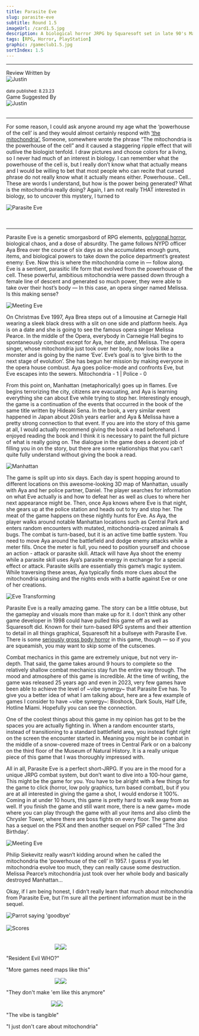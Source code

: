 ```yaml
---
title: Parasite Eve
slug: parasite-eve
subtitle: Round 1.5
imageUrl: /card1.5.jpg
description: A biological horror JRPG by Squaresoft set in late 90's Manhattan
tags: [RPG, Horror, PlayStation]
graphic: /gameclub1.5.jpg
sortIndex: 1.5
---
```

---
<div class="reviewinfo">
	
<div style=""><span>Review Written by</span>
<div class="reviewimg"><img src="/reviews/reviewjustin.png"
alt="Justin"/> </div><br>
<sub>date published: 8.23.23</sub></div>

<div style=""><span>Game Suggested By</span>
<div class="reviewimg"><img src="/reviews/reviewjustin.png"
alt="Justin"/> </div><br></div>

</div>

---

For some reason, I could ask anyone around my age what the ‘powerhouse of the cell’ is and they would almost certainly respond with [‘the mitochondria’.](/reviews/parasite/mitochondria.jpg) Someone, somewhere wrote the phrase “The mitochondria is the powerhouse of the cell” and it caused a staggering ripple effect that will outlive the biologist tenfold. I draw pictures and choose colors for a living, so I never had much of an interest in biology. I can remember what the powerhouse of the cell is, but I really don’t know what that actually means and I would be willing to bet that most people who can recite that cursed phrase do not really know what it actually means either. Powerhouse.. Cell.. These are words I understand, but how is the power being generated? What is the mitochondria really doing? Again, I am not really THAT interested in biology, so to uncover this mystery, I turned to 
<div class="reviewlogo"><img src="/reviews/parasite/logo.png"
alt="Parasite Eve"/></div><br><br />

---

Parasite Eve is a genetic smorgasbord of RPG elements, [polygonal horror](/reviews/parasite/rat.jpg), biological chaos, and a dose of absurdity. The game follows NYPD officer Aya Brea over the course of six days as she accumulates enough guns, items, and biological powers to take down the police department’s greatest enemy: Eve. Now this is where the mitochondria come in — follow along. Eve is a sentient, parasitic life form that evolved from the powerhouse of the cell. These powerful, ambitious mitochondria were passed down through a female line of descent and generated so much power, they were able to take over their host’s body — In this case, an opera singer named Melissa. Is this making sense?
<div class="reviewsplit"><img src="/reviews/parasite/meeteve.jpg"
alt="Meeting Eve" /><div>

On Christmas Eve 1997, Aya Brea steps out of a limousine at Carnegie Hall wearing a sleek black dress with a slit on one side and platform heels. Aya is on a date and she is going to see the famous opera singer Melissa Pearce. In the middle of the Opera, everybody in Carnegie Hall begins to spontaneously combust except for Aya, her date, and Melissa. The opera singer, whose mitochondria just took over her body, now looks like a monster and is going by the name ‘Eve’. Eve’s goal is to ‘give birth to the next stage of evolution’. She has begun her mission by making everyone in the opera house combust. Aya goes police-mode and confronts Eve, but Eve escapes into the sewers. Mitochondria - 1 | Police - 0

From this point on, Manhattan (metaphorically) goes up in flames. Eve begins terrorizing the city, citizens are evacuating, and Aya is learning everything she can about Eve while trying to stop her. Interestingly enough, the game is a continuation of the events that occurred in the book of the same title written by Hideaki Sena. In the book, a very similar event happened in Japan about 20ish years earlier and Aya & Melissa have a pretty strong connection to that event. If you are into the story of this game at all, I would actually recommend giving the book a read beforehand. I enjoyed reading the book and I think it is necessary to paint the full picture of what is really going on. The dialogue in the game does a decent job of filling you in on the story, but there are some relationships that you can’t quite fully understand without giving the book a read.
<div class="reviewsplit"><img src="/reviews/parasite/manhattan.gif"
alt="Manhattan" /><div>

The game is split up into six days. Each day is spent hopping around to different locations on this awesome-looking 3D map of Manhattan, usually with Aya and her police partner, Daniel. The player searches for information on what Eve actually is and how to defeat her as well as clues to where her next appearance might be. Then, once Aya knows where Eve is that night, she gears up at the police station and heads out to try and stop her. The meat of the game happens on these nightly hunts for Eve. As Aya, the player walks around notable Manhattan locations such as Central Park and enters random encounters with mutated, mitochondria-crazed animals & bugs. The combat is turn-based, but it is an active time battle system. You need to move Aya around the battlefield and dodge enemy attacks while a meter fills. Once the meter is full, you need to position yourself and choose an action - attack or parasite skill. Attack will have Aya shoot the enemy while a parasite skill uses Aya’s parasite energy in exchange for a special effect or attack. Parasite skills are essentially this game’s magic system. While traversing these areas, Aya typically finds more clues about the mitochondria uprising and the nights ends with a battle against Eve or one of her creations.
<div class="reviewsplit"><img src="/reviews/parasite/eve.gif"
alt="Eve Transforming" /><div>


Parasite Eve is a really amazing game. The story can be a little obtuse, but the gameplay and visuals more than make up for it. I don’t think any other game developer in 1998 could have pulled this game off as well as Squaresoft did. Known for their turn-based RPG systems and their attention to detail in all things graphical, Squaresoft hit a bullseye with Parasite Eve. There is some [seriously gross body horror](/reviews/parasite/bodyhorror.gif) in this game, though — so if you are squeamish, you may want to skip some of the cutscenes. 

Combat mechanics in this game are extremely unique, but not very in-depth. That said, the game takes around 9 hours to complete so the relatively shallow combat mechanics stay fun the entire way through. The mood and atmosphere of this game is incredible. At the time of writing, the game was released 25 years ago and even in 2023, very few games have been able to achieve the level of \~vibe synergy\~ that Parasite Eve has. To give you a better idea of what I am talking about, here are a few example of games I consider to have \~vibe synergy\~: Bioshock, Dark Souls, Half Life, Hotline Miami. Hopefully you can see the connection. 

One of the coolest things about this game in my opinion has got to be the spaces you are actually fighting in. When a random encounter starts, instead of transitioning to a standard battlefield area, you instead fight right on the screen the encounter started in. Meaning you might be in combat in the middle of a snow-covered maze of trees in Central Park or on a balcony on the third floor of the Museum of Natural History. It is a really unique piece of this game that I was thoroughly impressed with. 

All in all, Parasite Eve is a perfect short-JRPG. If you are in the mood for a unique JRPG combat system, but don’t want to dive into a 100-hour game, This might be the game for you. You have to be alright with a few things for the game to click (horror, low poly graphics, turn based combat), but if you are at all interested in giving the game a shot, I would endorse it 100%. Coming in at under 10 hours, this game is pretty hard to walk away from as well. If you finish the game and still want more, there is a new game+ mode where you can play through the game with all your items and also climb the Chrysler Tower, where there are boss fights on every floor. The game also has a sequel on the PSX and then another sequel on PSP called “The 3rd Birthday’.
<div class="reviewsplit"><img src="/reviews/parasite/aya.jpg"
alt="Meeting Eve" /><div>

Philip Siekevitz really wasn’t kidding around when he called the mitochondria the ‘powerhouse of the cell’ in 1957. I guess if you let mitochondria evolve too much, they can really cause some destruction. Melissa Pearce’s mitochondria just took over her whole body and basically destroyed Manhattan… 

Okay, if I am being honest, I didn’t really learn that much about mitochondria from Parasite Eve, but I’m sure all the pertinent information must be in the sequel. 

<div class="reviewsplit"><img src="/reviews/parasite/goodbye.gif"
alt="Parrot saying 'goodbye'" /><div>
	
<br>

<div class="reviewsplit"><img src="/reviews/scores/scoresoutline.png"
alt="Scores" /><div>

<br>
<br>

<div class="scores" style=" width: 100%;">
	 
<div class="stars"><img src="/reviews/reviewjustin.png" style="margin-left: 26%;"><img src="/reviews/scores/5star.png"><p>"Resident Evil WHO?"</p><p>"More games need maps like this"</div>

<div class="cstars"><img src="/reviews/reviewcullen.png" style="margin-left: 26%;"><img src="/reviews/scores/4star.png"><p>"They don't make 'em like this anymore"</p></div>

<div class="pstars"><img src="/reviews/reviewpatrick.png" style="margin-left: 24%;"><img src="/reviews/scores/3star.png"><p>"The vibe is tangible"</p><p>"I just don't care about mitochondria"</p></div>

</div>

